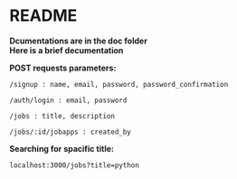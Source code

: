 # README

<b>Dcumentations are in the doc folder</b>
<br>
<b>Here is a brief decumentation</b>
<br>
<p>
	<b>POST requests parameters:</b>
</p>
<p>
	
	/signup : name, email, password, password_confirmation

</p>
<p>

	/auth/login : email, password
	
</p>
</p>
<p>
	
	/jobs : title, description

</p>
<p>
	
	/jobs/:id/jobapps : created_by
	
</p>
<p>

<p>
	<b>Searching for spacific title:</b>
<p>
	
	localhost:3000/jobs?title=python
	
</p>
</p>
